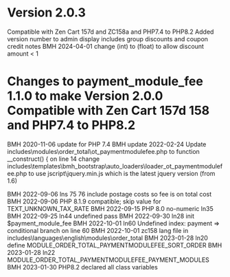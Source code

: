 Version 2.0.3
=============
Compatible with Zen Cart 157d and ZC158a and PHP7.4 to PHP8.2
Added version number to admin display
includes group discounts and coupon credit notes
BMH 2024-04-01 change (int) to (float) to allow discount amount < 1


Changes to payment_module_fee 1.1.0 to make Version 2.0.0
Compatible with Zen Cart 157d 158 and PHP7.4 to PHP8.2
===================================================
BMH 2020-11-06 update for PHP 7.4
BMH update 2022-02-24
    Update includes\modules\order_total\ot_paymentmodulefee.php
        to function __construct() { 
    on line 14
    change includes\templates\bmh_bootstrap\auto_loaders\loader_ot_paymentmodulefee.php to use  jscript\jquery.min.js which is the latest jquery version (from 1.6)
    
BMH 2022-09-06  lns 75 76 include postage costs so fee is on total cost
BMH 2022-09-06  PHP 8.1.9 compatible; skip value for TEXT_UNKNOWN_TAX_RATE
BMH 2022-09-15  PHP 8.0 no-numeric ln35 
BMH 2022-09-25  ln44 undefined pass
BMH 2022-09-30  ln28 init $payment_module_fee
BMH 2022-10-01  ln60 Undefined index: payment => conditional branch on line 60
BMH 2022-10-01  zc158 lang file in includes\languages\english\modules\order_total
BMH 2023-01-28  ln20 define MODULE_ORDER_TOTAL_PAYMENTMODULEFEE_SORT_ORDER
BMH 2023-01-28  ln22 MODULE_ORDER_TOTAL_PAYMENTMODULEFEE_PAYMENT_MODULES
BMH 2023-01-30 PHP8.2 declared all class variables

